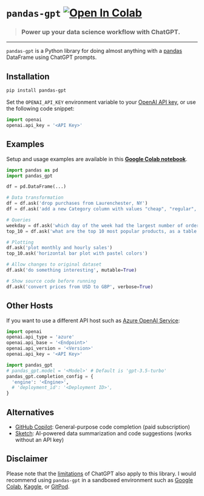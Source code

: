 # `pandas-gpt` [![Open In Colab](https://colab.research.google.com/assets/colab-badge.svg)](https://colab.research.google.com/github/rvanasa/pandas-gpt/blob/main/notebooks/pandas_gpt_demo.ipynb)

> ### Power up your data science workflow with ChatGPT.

---

`pandas-gpt` is a Python library for doing almost anything with a [pandas](https://pandas.pydata.org/) DataFrame using ChatGPT prompts. 

## Installation

```bash
pip install pandas-gpt
```

Set the `OPENAI_API_KEY` environment variable to your [OpenAI API key](https://platform.openai.com/account/api-keys), or use the following code snippet:

```python
import openai
openai.api_key = '<API Key>'
```

## Examples

Setup and usage examples are available in this **[Google Colab notebook](https://colab.research.google.com/github/rvanasa/pandas-gpt/blob/main/notebooks/pandas_gpt_demo.ipynb)**.

```python
import pandas as pd
import pandas_gpt

df = pd.DataFrame(...)

# Data transformation
df = df.ask('drop purchases from Laurenchester, NY')
df = df.ask('add a new Category column with values "cheap", "regular", or "expensive"')

# Queries
weekday = df.ask('which day of the week had the largest number of orders?')
top_10 = df.ask('what are the top 10 most popular products, as a table')

# Plotting
df.ask('plot monthly and hourly sales')
top_10.ask('horizontal bar plot with pastel colors')

# Allow changes to original dataset
df.ask('do something interesting', mutable=True)

# Show source code before running
df.ask('convert prices from USD to GBP', verbose=True)
```

## Other Hosts

If you want to use a different API host such as [Azure OpenAI Service](https://azure.microsoft.com/en-us/products/cognitive-services/openai-service):

```python
import openai
openai.api_type = 'azure'
openai.api_base = '<Endpoint>'
openai.api_version = '<Version>'
openai.api_key = '<API Key>'

import pandas_gpt
# pandas_gpt.model = '<Model>' # Default is 'gpt-3.5-turbo'
pandas_gpt.completion_config = {
  'engine': '<Engine>',
  # 'deployment_id': '<Deployment ID>',
}
```

## Alternatives

- [GitHub Copilot](https://github.com/features/copilot): General-purpose code completion (paid subscription)
- [Sketch](https://github.com/approximatelabs/sketch): AI-powered data summarization and code suggestions (works without an API key)

## Disclaimer

Please note that the [limitations](https://github.com/openai/gpt-3/blob/master/model-card.md#limitations) of ChatGPT also apply to this library. I would recommend using `pandas-gpt` in a sandboxed environment such as [Google Colab](https://colab.research.google.com), [Kaggle](https://www.kaggle.com/docs/notebooks), or [GitPod](https://www.gitpod.io/).
